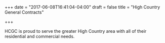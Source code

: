 +++
date = "2017-06-08T16:41:04-04:00"
draft = false
title = "High Country General Contracts"

+++

HCGC is proud to serve the greater High Country area with all of their residential and commercial needs.
